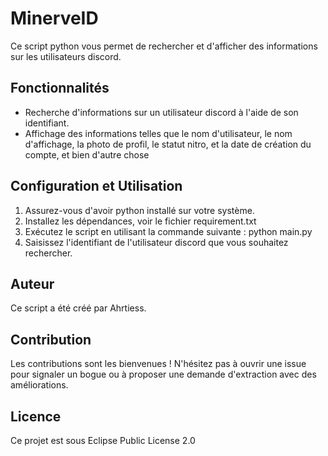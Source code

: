 # MinerveID

Ce script python vous permet de rechercher et d'afficher des informations sur les utilisateurs discord.

## Fonctionnalités

- Recherche d'informations sur un utilisateur discord à l'aide de son identifiant.
- Affichage des informations telles que le nom d'utilisateur, le nom d'affichage, la photo de profil, le statut nitro, et la date de création du compte, et bien d'autre chose
  
## Configuration et Utilisation

1. Assurez-vous d'avoir python installé sur votre système.
2. Installez les dépendances, voir le fichier requirement.txt
3. Exécutez le script en utilisant la commande suivante : python main.py
4. Saisissez l'identifiant de l'utilisateur discord que vous souhaitez rechercher.
   
## Auteur

Ce script a été créé par Ahrtiess.

## Contribution

Les contributions sont les bienvenues ! N'hésitez pas à ouvrir une issue pour signaler un bogue ou à proposer une demande d'extraction avec des améliorations.

## Licence

Ce projet est sous Eclipse Public License 2.0 


